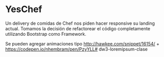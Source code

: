 # YesChef
Un delivery de comidas de Chef nos piden hacer responsive su landing actual.
Tomamos la decisión de refactorear el código completamente utilizando Bootstrap como Framework.

Se pueden agregar animaciones tipo http://hawkee.com/snippet/16154/ + https://codepen.io/nhembram/pen/PzyYLL# dw3-loremipsum-clase
